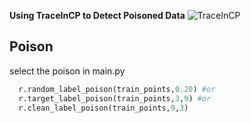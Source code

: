 **Using TraceInCP to Detect Poisoned Data**
![TraceInCP](https://github.com/Ziyad-Y/TraceIn-Posion-Detection/blob/main/tracincp.png)

## Poison ##  
select the poison in main.py

```python
  r.random_label_poison(train_points,0.20) #or 
  r.target_label_poison(train_points,3,9) #or
  r.clean_label_poison(train_points,9,3)
```
